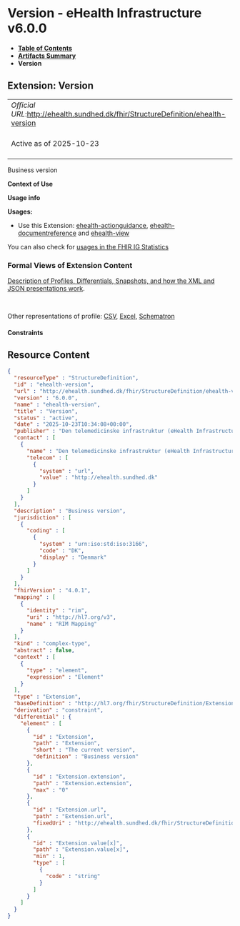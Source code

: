 # Version - eHealth Infrastructure v6.0.0

* [**Table of Contents**](toc.md)
* [**Artifacts Summary**](artifacts.md)
* **Version**

## Extension: Version 

| | |
| :--- | :--- |
| *Official URL*:http://ehealth.sundhed.dk/fhir/StructureDefinition/ehealth-version | *Version*:6.0.0 |
| Active as of 2025-10-23 | *Computable Name*:ehealth-version |

Business version

**Context of Use**

**Usage info**

**Usages:**

* Use this Extension: [ehealth-actionguidance](StructureDefinition-ehealth-actionguidance.md), [ehealth-documentreference](StructureDefinition-ehealth-documentreference.md) and [ehealth-view](StructureDefinition-ehealth-view.md)

You can also check for [usages in the FHIR IG Statistics](https://packages2.fhir.org/xig/dk.ehealth.sundhed.fhir.ig.core|current/StructureDefinition/ehealth-version)

### Formal Views of Extension Content

 [Description of Profiles, Differentials, Snapshots, and how the XML and JSON presentations work](http://build.fhir.org/ig/FHIR/ig-guidance/readingIgs.html#structure-definitions). 

 

Other representations of profile: [CSV](StructureDefinition-ehealth-version.csv), [Excel](StructureDefinition-ehealth-version.xlsx), [Schematron](StructureDefinition-ehealth-version.sch) 

#### Constraints



## Resource Content

```json
{
  "resourceType" : "StructureDefinition",
  "id" : "ehealth-version",
  "url" : "http://ehealth.sundhed.dk/fhir/StructureDefinition/ehealth-version",
  "version" : "6.0.0",
  "name" : "ehealth-version",
  "title" : "Version",
  "status" : "active",
  "date" : "2025-10-23T10:34:08+00:00",
  "publisher" : "Den telemedicinske infrastruktur (eHealth Infrastructure)",
  "contact" : [
    {
      "name" : "Den telemedicinske infrastruktur (eHealth Infrastructure)",
      "telecom" : [
        {
          "system" : "url",
          "value" : "http://ehealth.sundhed.dk"
        }
      ]
    }
  ],
  "description" : "Business version",
  "jurisdiction" : [
    {
      "coding" : [
        {
          "system" : "urn:iso:std:iso:3166",
          "code" : "DK",
          "display" : "Denmark"
        }
      ]
    }
  ],
  "fhirVersion" : "4.0.1",
  "mapping" : [
    {
      "identity" : "rim",
      "uri" : "http://hl7.org/v3",
      "name" : "RIM Mapping"
    }
  ],
  "kind" : "complex-type",
  "abstract" : false,
  "context" : [
    {
      "type" : "element",
      "expression" : "Element"
    }
  ],
  "type" : "Extension",
  "baseDefinition" : "http://hl7.org/fhir/StructureDefinition/Extension",
  "derivation" : "constraint",
  "differential" : {
    "element" : [
      {
        "id" : "Extension",
        "path" : "Extension",
        "short" : "The current version",
        "definition" : "Business version"
      },
      {
        "id" : "Extension.extension",
        "path" : "Extension.extension",
        "max" : "0"
      },
      {
        "id" : "Extension.url",
        "path" : "Extension.url",
        "fixedUri" : "http://ehealth.sundhed.dk/fhir/StructureDefinition/ehealth-version"
      },
      {
        "id" : "Extension.value[x]",
        "path" : "Extension.value[x]",
        "min" : 1,
        "type" : [
          {
            "code" : "string"
          }
        ]
      }
    ]
  }
}

```
